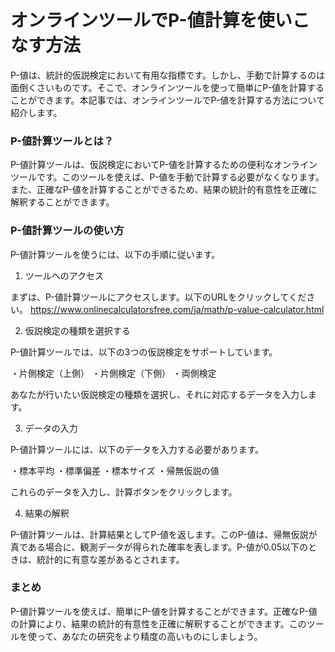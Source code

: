 オンラインツールでP-値計算を使いこなす方法
======================

P-値は、統計的仮説検定において有用な指標です。しかし、手動で計算するのは面倒くさいものです。そこで、オンラインツールを使って簡単にP-値を計算することができます。本記事では、オンラインツールでP-値を計算する方法について紹介します。

### P-値計算ツールとは？

P-値計算ツールは、仮説検定においてP-値を計算するための便利なオンラインツールです。このツールを使えば、P-値を手動で計算する必要がなくなります。また、正確なP-値を計算することができるため、結果の統計的有意性を正確に解釈することができます。

### P-値計算ツールの使い方

P-値計算ツールを使うには、以下の手順に従います。

1. ツールへのアクセス

まずは、P-値計算ツールにアクセスします。以下のURLをクリックしてください。 <https://www.onlinecalculatorsfree.com/ja/math/p-value-calculator.html>

2. 仮説検定の種類を選択する

P-値計算ツールでは、以下の3つの仮説検定をサポートしています。

・片側検定（上側） ・片側検定（下側） ・両側検定

あなたが行いたい仮説検定の種類を選択し、それに対応するデータを入力します。

3. データの入力

P-値計算ツールには、以下のデータを入力する必要があります。

・標本平均 ・標準偏差 ・標本サイズ ・帰無仮説の値

これらのデータを入力し、計算ボタンをクリックします。

4. 結果の解釈

P-値計算ツールは、計算結果としてP-値を返します。このP-値は、帰無仮説が真である場合に、観測データが得られた確率を表します。P-値が0.05以下のときは、統計的に有意な差があるとされます。

### まとめ

P-値計算ツールを使えば、簡単にP-値を計算することができます。正確なP-値の計算により、結果の統計的有意性を正確に解釈することができます。このツールを使って、あなたの研究をより精度の高いものにしましょう。